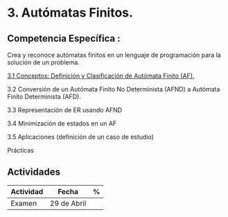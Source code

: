 # 3. Autómatas Finitos.


## Competencia Específica :

Crea y reconoce autómatas finitos en un lenguaje de programación para la solución de un problema.


[3.1 Conceptos: Definición y Clasificación de Autómata Finito (AF).](Tema3/3_1.md)

3.2 Conversión de un Autómata Finito No Determinista (AFND) a Autómata Finito Determinista (AFD).

3.3 Representación de ER usando AFND

3.4 Minimización de estados en un AF

3.5 Aplicaciones (definición de un caso de estudio)

Prácticas

## Actividades

| Actividad | Fecha       | % |
| --------- | ----------- | - |
| Examen    | 29 de Abril |   |
